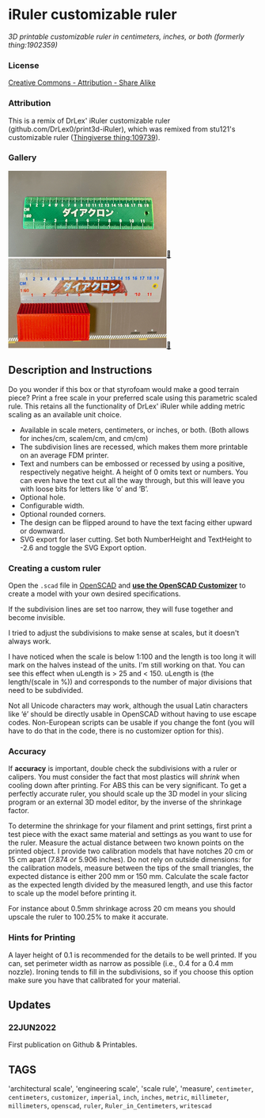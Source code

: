 # iRuler customizable ruler
*3D printable customizable ruler in centimeters, inches, or both (formerly thing:1902359)*

### License
[Creative Commons - Attribution - Share Alike](https://creativecommons.org/licenses/by-sa/4.0/)

### Attribution
This is a remix of DrLex' iRuler customizable ruler (github.com/DrLex0/print3d-iRuler), which was remixed from stu121's customizable ruler ([Thingiverse thing:109739](https://www.thingiverse.com/thing:109739)).

### Gallery

![Photo 1](thumbs/photo1.jpg)[🔎](images/photo1.jpg) ![Photo 2](thumbs/photo2.jpg)[🔎](images/photo2.jpg)


## Description and Instructions

Do you wonder if this box or that styrofoam would make a good terrain piece? Print a free scale in your preferred scale using this parametric scaled rule.  This retains all the functionality of DrLex' iRuler while adding metric scaling as an available unit choice.

* Available in scale meters, centimeters, or inches, or both. (Both allows for inches/cm, scalem/cm, and cm/cm)
* The subdivision lines are recessed, which makes them more printable on an average FDM printer.
* Text and numbers can be embossed or recessed by using a positive, respectively negative height. A height of 0 omits text or numbers. You can even have the text cut all the way through, but this will leave you with loose bits for letters like ‘o’ and ‘B’.
* Optional hole.
* Configurable width.
* Optional rounded corners.
* The design can be flipped around to have the text facing either upward or downward.
* SVG export for laser cutting.  Set both NumberHeight and TextHeight to -2.6 and toggle the SVG Export option.

### Creating a custom ruler

Open the `.scad` file in [OpenSCAD](https://www.openscad.org/) and **[use the OpenSCAD Customizer](https://www.dr-lex.be/3d-printing/customizer.html)** to create a model with your own desired specifications.

If the subdivision lines are set too narrow, they will fuse together and become invisible.

I tried to adjust the subdivisions to make sense at scales, but it doesn't always work.

I have noticed when the scale is below 1:100 and the length is too long it will mark on the halves instead of the units.  I'm still working on that. You can see this effect when uLength is > 25 and < 150. uLength is (the length/(scale in %)) and corresponds to the number of major divisions that need to be subdivided.

Not all Unicode characters may work, although the usual Latin characters like ‘é’ should be directly usable in OpenSCAD without having to use escape codes. Non-European scripts can be usable if you change the font (you will have to do that in the code, there is no customizer option for this).

### Accuracy

If **accuracy** is important, double check the subdivisions with a ruler or calipers. You must consider the fact that most plastics will *shrink* when cooling down after printing. For ABS this can be very significant. To get a perfectly accurate ruler, you should scale up the 3D model in your slicing program or an external 3D model editor, by the inverse of the shrinkage factor.

To determine the shrinkage for your filament and print settings, first print a test piece with the exact same material and settings as you want to use for the ruler. Measure the actual distance between two known points on the printed object. I provide two calibration models that have notches 20 cm or 15 cm apart (7.874 or 5.906 inches). Do not rely on outside dimensions: for the calibration models, measure between the tips of the small triangles, the expected distance is either 200 mm or 150 mm. Calculate the scale factor as the expected length divided by the measured length, and use this factor to scale up the model before printing it.

For instance about 0.5mm shrinkage across 20 cm means you should upscale the ruler to 100.25% to make it accurate.


### Hints for Printing

A layer height of 0.1 is recommended for the details to be well printed. If you can, set perimeter width as narrow as possible (i.e., 0.4 for a 0.4 mm nozzle).
Ironing tends to fill in the subdivisions, so if you choose this option make sure you have that calibrated for your material.

## Updates

### 22JUN2022
First publication on Github & Printables.

## TAGS
'architectural scale', 'engineering scale', 'scale rule', 'measure', `centimeter`, `centimeters`, `customizer`, `imperial`, `inch`, `inches`, `metric`, `millimeter`, `millimeters`, `openscad`, `ruler`, `Ruler_in_Centimeters`, `writescad`
